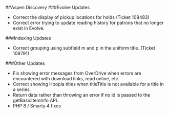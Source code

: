##Aspen Discovery
###Evolve Updates
- Correct the display of pickup locations for holds (Ticket 108483)
- Correct error trying to update reading history for patrons that no longer exist in Evolve.  

###Indexing Updates
- Correct grouping using subfield m and p in the uniform title. (Ticket 108791)

###Other Updates
- Fix showing error messages from OverDrive when errors are encountered with download links, read online, etc. 
- Correct showing Hoopla titles when titleTitle is not available for a title in a series.
- Return data rather than throwing an error if no id is passed to the getBasicItemInfo API. 
- PHP 8 / Smarty 4 fixes